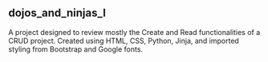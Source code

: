 ## dojos_and_ninjas_I
A project designed to review mostly the Create and Read functionalities of a CRUD project.
Created using HTML, CSS, Python, Jinja, and imported styling from Bootstrap and Google fonts.
